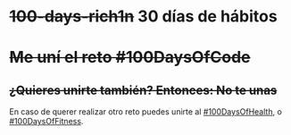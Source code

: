 # ~~100-days-rich1n~~ 30 días de hábitos

# ~~Me uní el reto #100DaysOfCode~~

## ~~¿Quieres unirte también? Entonces: No te unas~~

En caso de querer realizar otro reto puedes unirte al [#100DaysOfHealth](http://100daysofx.com/where-x-is/health/), o [#100DaysOfFitness](http://100daysofx.com/challenges/).

